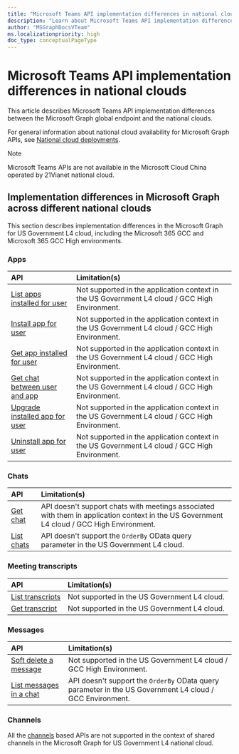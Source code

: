 ```yaml
---
title: "Microsoft Teams API implementation differences in national clouds"
description: "Learn about Microsoft Teams API implementation differences in the national clouds."
author: "MSGraphDocsVTeam"
ms.localizationpriority: high
doc_type: conceptualPageType
---
```


# Microsoft Teams API implementation differences in national clouds

This article describes Microsoft Teams API implementation differences between the Microsoft Graph global endpoint and the national clouds.

For general information about national cloud availability for Microsoft Graph APIs, see [National cloud deployments](/graph/deployments).

> [!NOTE]
> Microsoft Teams APIs are not available in the Microsoft Cloud China operated by 21Vianet national cloud.

## Implementation differences in Microsoft Graph across different national clouds

This section describes implementation differences in the Microsoft Graph for US Government L4 cloud, including the Microsoft 365 GCC and Microsoft 365 GCC High environments.


### Apps


|API    | Limitation(s)              |
|:--------------------|:---------------------------------------------------------|
|[List apps installed for user](/graph/api/userteamwork-list-installedapps)| Not supported in the application context in the US Government L4 cloud / GCC High Environment. |
|[Install app for user](/graph/api/userteamwork-post-installedapps)| Not supported in the application context in the US Government L4 cloud / GCC High Environment. |
|[Get app installed for user](/graph/api/userteamwork-get-installedapps)| Not supported in the application context in the US Government L4 cloud / GCC High Environment. |
|[Get chat between user and app](/graph/api/userscopeteamsappinstallation-get-chat)| Not supported in the application context in the US Government L4 cloud / GCC High Environment. |
|[Upgrade installed app for user](/graph/api/userteamwork-teamsappinstallation-upgrade) | Not supported in the application context in the US Government L4 cloud / GCC High Environment. |
|[Uninstall app for user](/graph/api/userteamwork-delete-installedapps) | Not supported in the application context in the US Government L4 cloud / GCC High Environment. |


### Chats

|API       | Limitation(s)              |
|:--------------------|:---------------------------------------------------------|
|[Get chat](/graph/api/chat-get)| API doesn't support chats with meetings associated with them in application context in the US Government L4 cloud / GCC High Environment. |
|[List chats](/graph/api/chat-list)| API doesn't support the `OrderBy` OData query parameter in the US Government L4 cloud. |


### Meeting transcripts

|API       | Limitation(s)              |
|:--------------------|:---------------------------------------------------------|
|[List transcripts](/graph/api/onlinemeeting-list-transcripts) | Not supported in the US Government L4 cloud. |
|[Get transcript](/graph/api/calltranscript-get) | Not supported in the US Government L4 cloud. |

### Messages

|API       | Limitation(s)              |
|:--------------------|:---------------------------------------------------------|
|[Soft delete a message](/graph/api/chatmessage-softdelete) | Not supported in the US Government L4 cloud / GCC High Environment. |
|[List messages in a chat](/graph/api/chat-list-messages) | API doesn't support the `OrderBy` OData query parameter in the US Government L4 cloud / GCC Environment. |

### Channels

All the [channels](/graph/api/resources/channel) based APIs are not supported in the context of shared channels in the Microsoft Graph for US Government L4 national cloud.

